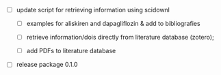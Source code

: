 - [ ] update script for retrieving information using scidownl
  - [ ] examples for aliskiren and dapagliflozin & add to bibliografies
  
  - [ ] retrieve information/dois directly from literature database (zotero);
  
  - [ ] add PDFs to literature database

- [ ] release package 0.1.0
